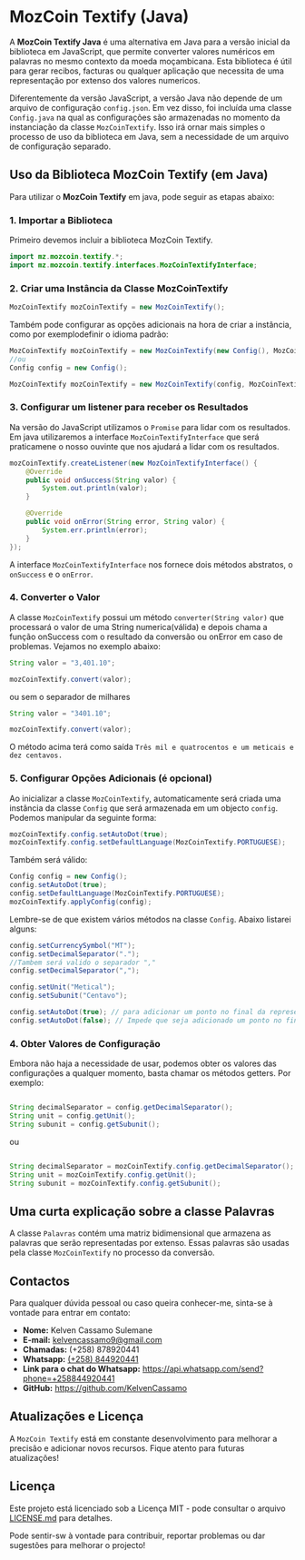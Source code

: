 # MozCoin Textify (Java)

A **MozCoin Textify Java** é uma alternativa em Java para a versão inicial da biblioteca em JavaScript, que permite converter valores numéricos em palavras no mesmo contexto da moeda moçambicana. Esta biblioteca é útil para gerar recibos, facturas ou qualquer aplicação que necessita de uma representação por extenso dos valores numericos.  

Diferentemente da versão JavaScript, a versão Java não depende de um arquivo de configuração `config.json`. Em vez disso, foi incluída uma classe `Config.java` na qual as configurações são armazenadas no momento da instanciação da classe `MozCoinTextify`. Isso irá ornar mais simples o processo de uso da biblioteca em Java, sem a necessidade de um arquivo de configuração separado.

## Uso da Biblioteca MozCoin Textify (em Java)
Para utilizar o **MozCoin Textify** em java, pode seguir as etapas abaixo:

### 1. Importar a Biblioteca

Primeiro devemos incluir a biblioteca MozCoin Textify.
````java
import mz.mozcoin.textify.*;
import mz.mozcoin.textify.interfaces.MozCoinTextifyInterface;
`````
### 2. Criar uma Instância da Classe MozCoinTextify

````java
MozCoinTextify mozCoinTextify = new MozCoinTextify();
````
Também pode configurar as opções adicionais na hora de criar a instância, como por exemplodefinir o idioma padrão:

````java
MozCoinTextify mozCoinTextify = new MozCoinTextify(new Config(), MozCoinTextify.PORTUGUESE);
//ou
Config config = new Config();

MozCoinTextify mozCoinTextify = new MozCoinTextify(config, MozCoinTextify.PORTUGUESE);

````
### 3. Configurar um listener para receber os Resultados
Na versão do JavaScript utilizamos o `Promise` para lidar com os resultados. Em java utilizaremos a interface `MozCoinTextifyInterface` que será praticamene o nosso ouvinte que nos ajudará a lidar com os resultados.

````java
mozCoinTextify.createListener(new MozCoinTextifyInterface() {
    @Override
    public void onSuccess(String valor) {
        System.out.println(valor);
    }

    @Override
    public void onError(String error, String valor) {
        System.err.println(error);
    }
});
````
A interface `MozCoinTextifyInterface` nos fornece dois métodos abstratos, o `onSuccess` e o `onError`.

### 4. Converter o Valor

A classe `MozCoinTextify` possui um método `converter(String valor)` que processará o valor de uma String numerica(válida) e depois chama a função onSuccess com o resultado da conversão ou onError em caso de problemas. Vejamos no exemplo abaixo:

`````java
String valor = "3,401.10";

mozCoinTextify.convert(valor);

``````
ou sem o separador de milhares
`````java
String valor = "3401.10";

mozCoinTextify.convert(valor);

``````

O método acima terá como saída `Três mil e quatrocentos e um meticais e dez centavos.`


### 5. Configurar Opções Adicionais (é opcional)

Ao inicializar a classe `MozCoinTextify`, automaticamente será criada uma instância da classe `Config` que será armazenada em um objecto `config`.
Podemos manipular da seguinte forma:

````java
mozCoinTextify.config.setAutoDot(true);
mozCoinTextify.config.setDefaultLanguage(MozCoinTextify.PORTUGUESE);

````
Também será válido:

````java
Config config = new Config();
config.setAutoDot(true);
config.setDefaultLanguage(MozCoinTextify.PORTUGUESE);
mozCoinTextify.applyConfig(config);
````
Lembre-se de que existem vários métodos na classe `Config`. Abaixo listarei alguns:

````java
config.setCurrencySymbol("MT");
config.setDecimalSeparator(".");
//Tambem será valido o separador "," 
config.setDecimalSeparator(",");

config.setUnit("Metical");
config.setSubunit("Centavo");

config.setAutoDot(true); // para adicionar um ponto no final da representação
config.setAutoDot(false); // Impede que seja adicionado um ponto no final da representação
````

### 4. Obter Valores de Configuração

Embora não haja a necessidade de usar, podemos obter os valores das configurações a qualquer momento, basta chamar os métodos getters. Por exemplo:
````java

String decimalSeparator = config.getDecimalSeparator();
String unit = config.getUnit();
String subunit = config.getSubunit();
````

ou

````java

String decimalSeparator = mozCoinTextify.config.getDecimalSeparator();
String unit = mozCoinTextify.config.getUnit();
String subunit = mozCoinTextify.config.getSubunit();
````



## Uma curta explicação sobre a classe Palavras
A classe `Palavras` contém uma matriz bidimensional que armazena as palavras que serão representadas por extenso. 
Essas palavras são usadas pela classe `MozCoinTextify` no processo da conversão.



## Contactos

Para qualquer dúvida pessoal ou caso queira conhecer-me, sinta-se à vontade para entrar em contato:

-   **Nome:** Kelven Cassamo Sulemane
-   **E-mail:** kelvencassamo9@gmail.com
-   **Chamadas:** (+258) 878920441
-   **Whatsapp:** [(+258) 844920441](https://api.whatsapp.com/send?phone=+258844920441)
-   **Link para o chat do Whatsapp:** https://api.whatsapp.com/send?phone=+258844920441
-   **GitHub:** https://github.com/KelvenCassamo




## Atualizações e Licença

A `MozCoin Textify` está em constante desenvolvimento para melhorar a precisão e adicionar novos recursos. Fique atento para futuras atualizações!

## Licença
Este projeto está licenciado sob a Licença MIT - pode consultar o arquivo [LICENSE.md](https://github.com/KelvenCassamo/MozCoin-Textify-java/blob/main/LICENSE) para detalhes.

Pode sentir-sw à vontade para contribuir, reportar problemas ou dar sugestões para melhorar o projecto!

